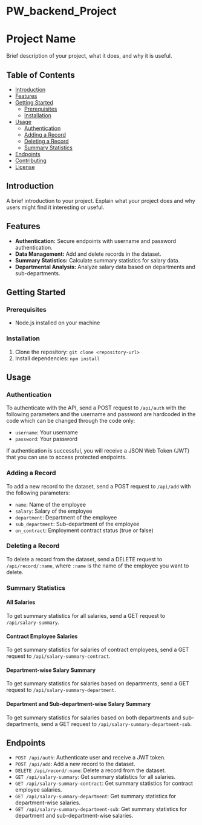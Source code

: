 # PW_backend_Project
# Project Name

Brief description of your project, what it does, and why it is useful.

## Table of Contents

- [Introduction](#introduction)
- [Features](#features)
- [Getting Started](#getting-started)
  - [Prerequisites](#prerequisites)
  - [Installation](#installation)
- [Usage](#usage)
  - [Authentication](#authentication)
  - [Adding a Record](#adding-a-record)
  - [Deleting a Record](#deleting-a-record)
  - [Summary Statistics](#summary-statistics)
- [Endpoints](#endpoints)
- [Contributing](#contributing)
- [License](#license)

## Introduction

A brief introduction to your project. Explain what your project does and why users might find it interesting or useful.

## Features

- **Authentication:** Secure endpoints with username and password authentication.
- **Data Management:** Add and delete records in the dataset.
- **Summary Statistics:** Calculate summary statistics for salary data.
- **Departmental Analysis:** Analyze salary data based on departments and sub-departments.

## Getting Started

### Prerequisites

- Node.js installed on your machine

### Installation

1. Clone the repository: `git clone <repository-url>`
2. Install dependencies: `npm install`

## Usage

### Authentication

To authenticate with the API, send a POST request to `/api/auth` with the following parameters and the username and password are hardcoded in the code which can be changed through the code only:

- `username`: Your username
- `password`: Your password

If authentication is successful, you will receive a JSON Web Token (JWT) that you can use to access protected endpoints.

### Adding a Record

To add a new record to the dataset, send a POST request to `/api/add` with the following parameters:

- `name`: Name of the employee
- `salary`: Salary of the employee
- `department`: Department of the employee
- `sub_department`: Sub-department of the employee
- `on_contract`: Employment contract status (true or false)

### Deleting a Record

To delete a record from the dataset, send a DELETE request to `/api/record/:name`, where `:name` is the name of the employee you want to delete.

### Summary Statistics

#### All Salaries

To get summary statistics for all salaries, send a GET request to `/api/salary-summary`.

#### Contract Employee Salaries

To get summary statistics for salaries of contract employees, send a GET request to `/api/salary-summary-contract`.

#### Department-wise Salary Summary

To get summary statistics for salaries based on departments, send a GET request to `/api/salary-summary-department`.

#### Department and Sub-department-wise Salary Summary

To get summary statistics for salaries based on both departments and sub-departments, send a GET request to `/api/salary-summary-department-sub`.

## Endpoints

- `POST /api/auth`: Authenticate user and receive a JWT token.
- `POST /api/add`: Add a new record to the dataset.
- `DELETE /api/record/:name`: Delete a record from the dataset.
- `GET /api/salary-summary`: Get summary statistics for all salaries.
- `GET /api/salary-summary-contract`: Get summary statistics for contract employee salaries.
- `GET /api/salary-summary-department`: Get summary statistics for department-wise salaries.
- `GET /api/salary-summary-department-sub`: Get summary statistics for department and sub-department-wise salaries.



